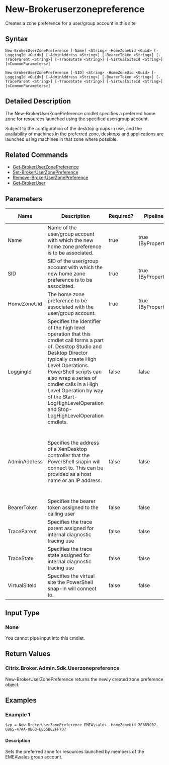 ﻿
# New-Brokeruserzonepreference
Creates a zone preference for a user/group account in this site
## Syntax

```
New-BrokerUserZonePreference [-Name] <String> -HomeZoneUid <Guid> [-LoggingId <Guid>] [-AdminAddress <String>] [-BearerToken <String>] [-TraceParent <String>] [-TraceState <String>] [-VirtualSiteId <String>] [<CommonParameters>]  
  
New-BrokerUserZonePreference [-SID] <String> -HomeZoneUid <Guid> [-LoggingId <Guid>] [-AdminAddress <String>] [-BearerToken <String>] [-TraceParent <String>] [-TraceState <String>] [-VirtualSiteId <String>] [<CommonParameters>]
```

## Detailed Description
The New-BrokerUserZonePreference cmdlet specifies a preferred home zone for resources launched using the specified user/group account.

Subject to the configuration of the desktop groups in use, and the availability of machines in the preferred zone, desktops and applications are launched using machines in that zone where possible.


## Related Commands

* [Get-BrokerUserZonePreference](../Get-BrokerUserZonePreference/)
* [Set-BrokerUserZonePreference](../Set-BrokerUserZonePreference/)
* [Remove-BrokerUserZonePreference](../Remove-BrokerUserZonePreference/)
* [Get-BrokerUser](../Get-BrokerUser/)
## Parameters
| Name   | Description | Required? | Pipeline Input | Default Value |
| --- | --- | --- | --- | --- |
| Name | Name of the user/group account with which the new home zone preference is to be associated. | true | true (ByPropertyName) |  |
| SID | SID of the user/group account with which the new home zone preference is to be associated. | true | true (ByPropertyName) |  |
| HomeZoneUid | The home zone preference to be associated with the user/group account. | true | true (ByPropertyName) |  |
| LoggingId | Specifies the identifier of the high level operation that this cmdlet call forms a part of. Desktop Studio and Desktop Director typically create High Level Operations. PowerShell scripts can also wrap a series of cmdlet calls in a High Level Operation by way of the Start-LogHighLevelOperation and Stop-LogHighLevelOperation cmdlets. | false | false |  |
| AdminAddress | Specifies the address of a XenDesktop controller that the PowerShell snapin will connect to. This can be provided as a host name or an IP address. | false | false | Localhost. Once a value is provided by any cmdlet, this value will become the default. |
| BearerToken | Specifies the bearer token assigned to the calling user | false | false |  |
| TraceParent | Specifies the trace parent assigned for internal diagnostic tracing use | false | false |  |
| TraceState | Specifies the trace state assigned for internal diagnostic tracing use | false | false |  |
| VirtualSiteId | Specifies the virtual site the PowerShell snap-in will connect to. | false | false |  |

## Input Type

### None
You cannot pipe input into this cmdlet.
## Return Values

### Citrix.Broker.Admin.Sdk.Userzonepreference
New-BrokerUserZonePreference returns the newly created zone preference object.
## Examples

### Example 1

```
$zp = New-BrokerUserZonePreference EMEA\sales -HomeZoneUid 2E885C02-6B65-47AA-8B03-E855BE2FF7D7
```

#### Description
Sets the preferred zone for resources launched by members of the EMEA\\sales group account.
